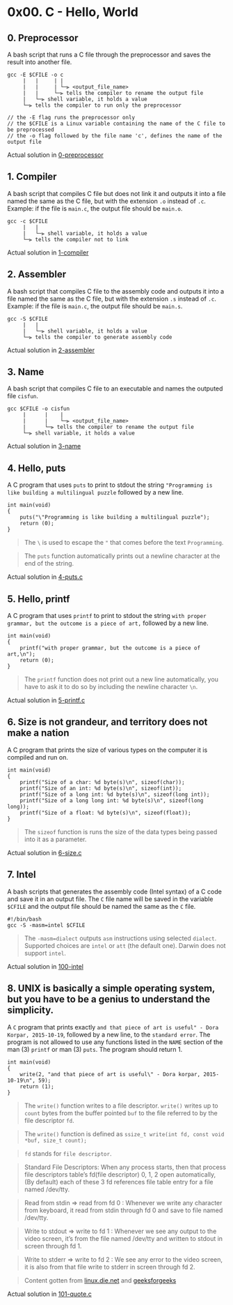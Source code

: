 # 0x00. C - Hello, World

## 0. Preprocessor
A bash script that runs a C file through the preprocessor and saves the result into another file.

```
gcc -E $CFILE -o c
     |   |     | |
     |   |     | └─⫸ <output_file_name>
     |   |     └─⫸ tells the compiler to rename the output file
     |   └─⫸ shell variable, it holds a value
     └─⫸ tells the compiler to run only the preprocessor

// the -E flag runs the preprocessor only
// the $CFILE is a Linux variable containing the name of the C file to be preprocessed
// the -o flag followed by the file name 'c', defines the name of the output file
```

Actual solution in [0-preprocessor](./0-preprocessor)

## 1. Compiler
A bash script that compiles C file but does not link it and outputs it into a file named the same as the C file, but with the extension `.o` instead of `.c`. Example: if the file is `main.c`, the output file should be `main.o`. 

```
gcc -c $CFILE
     |   |
     |   └─⫸ shell variable, it holds a value
     └─⫸ tells the compiler not to link
```

Actual solution in [1-compiler](./1-compiler)

## 2. Assembler
A bash script that compiles C file to the assembly code and outputs it into a file named the same as the C file, but with the extension `.s` instead of `.c`. Example: if the file is `main.c`, the output file should be `main.s`. 

```
gcc -S $CFILE
     |   |
     |   └─⫸ shell variable, it holds a value
     └─⫸ tells the compiler to generate assembly code
```

Actual solution in [2-assembler](./2-assembler)

## 3. Name
A bash script that compiles C file to an executable and names the outputed file `cisfun`. 

```
gcc $CFILE -o cisfun
     |      |    |
     |      |    └─⫸ <output_file_name>
     |      └─⫸ tells the compiler to rename the output file
     └─⫸ shell variable, it holds a value
```

Actual solution in [3-name](./3-name)

## 4. Hello, puts
A C program that uses `puts` to print to stdout the string `"Programming is like building a multilingual puzzle` followed by a new line.

```
int main(void)
{
	puts("\"Programming is like building a multilingual puzzle");
	return (0);
}

```

> The `\` is used to escape the `"` that comes before the text `Programming`.

> The `puts` function automatically prints out a newline character at the end of the string.

Actual solution in [4-puts.c](./4-puts.c)

## 5. Hello, printf
A C program that uses `printf` to print to stdout the string `with proper grammar, but the outcome is a piece of art,` followed by a new line.

```
int main(void)
{
	printf("with proper grammar, but the outcome is a piece of art,\n");
	return (0);
}

```

> The `printf` function does not print out a new line automatically, you have to ask it to do so by including the newline character `\n`.

Actual solution in [5-printf.c](./5-printf.c)

## 6. Size is not grandeur, and territory does not make a nation
A C program that prints the size of various types on the computer it is compiled and run on.

```
int main(void)
{
	printf("Size of a char: %d byte(s)\n", sizeof(char));
	printf("Size of an int: %d byte(s)\n", sizeof(int));
	printf("Size of a long int: %d byte(s)\n", sizeof(long int));
	printf("Size of a long long int: %d byte(s)\n", sizeof(long long));
	printf("Size of a float: %d byte(s)\n", sizeof(float));
}
```

> The `sizeof` function is runs the size of the data types being passed into it as a parameter.

Actual solution in [6-size.c](./6-size.c)

## 7. Intel 
A bash scripts that generates the assembly code (Intel syntax) of a C code and save it in an output file. The `C` file name will be saved in the variable `$CFILE` and the output file should be named the same as the `C` file.

```
#!/bin/bash
gcc -S -masm=intel $CFILE
```

> The `-masm=dialect` outputs `asm` instructions using selected `dialect`. Supported choices are `intel` or `att` (the default one). Darwin does not support `intel`. 

Actual solution in [100-intel](./100-intel)

## 8. UNIX is basically a simple operating system, but you have to be a genius to understand the simplicity.

A `C` program that prints exactly `and that piece of art is useful" - Dora Korpar, 2015-10-19`, followed by a new line, to the `standard error`. The program is not allowed to use any functions listed in the `NAME` section of the man (3) `printf` or man (3) `puts`. The program should return 1.

```
int main(void)
{
	write(2, "and that piece of art is useful\" - Dora korpar, 2015-10-19\n", 59);
	return (1);
}
```

> The `write()` function writes to a file descriptor. `write()` writes up to `count` bytes from the buffer pointed `buf` to the file referred to by the file descriptor `fd`.

> The `write()` function is defined as `ssize_t write(int fd, const void *buf, size_t count);`

> `fd` stands for `file descriptor`.

> Standard File Descriptors: When any process starts, then that process file descriptors table’s fd(file descriptor) 0, 1, 2 open automatically, (By default) each of these 3 fd references file table entry for a file named /dev/tty.

> Read from stdin => read from fd 0 : Whenever we write any character from keyboard, it read from stdin through fd 0 and save to file named /dev/tty.

> Write to stdout => write to fd 1 : Whenever we see any output to the video screen, it’s from the file named /dev/tty and written to stdout in screen through fd 1.

> Write to stderr => write to fd 2 : We see any error to the video screen, it is also from that file write to stderr in screen through fd 2.

> Content gotten from [linux.die.net](https://linux.die.net/man/2/write#:~:text=The%20file%20descriptor%20fd%20refers,and%20the%20write%20would%20block.) and [geeksforgeeks](https://www.geeksforgeeks.org/input-output-system-calls-c-create-open-close-read-write/)

Actual solution in [101-quote.c](./101-quote.c)
